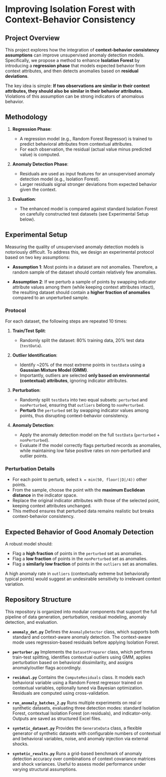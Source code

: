 

# Improving Isolation Forest with Context-Behavior Consistency

## Project Overview

This project explores how the integration of **context-behavior consistency assumptions** can improve unsupervised anomaly detection models.
Specifically, we propose a method to enhance **Isolation Forest** by introducing a **regression phase** that models expected behavior from context attributes, and then detects anomalies based on **residual deviations**.

The key idea is simple:
**If two observations are similar in their context attributes, they should also be similar in their behavior attributes.**
Violations of this assumption can be strong indicators of anomalous behavior.

## Methodology

1. **Regression Phase**:

   * A regression model (e.g., Random Forest Regressor) is trained to predict behavioral attributes from contextual attributes.
   * For each observation, the residual (actual value minus predicted value) is computed.

2. **Anomaly Detection Phase**:

   * Residuals are used as input features for an unsupervised anomaly detection model (e.g., Isolation Forest).
   * Larger residuals signal stronger deviations from expected behavior given the context.

3. **Evaluation**:

   * The enhanced model is compared against standard Isolation Forest on carefully constructed test datasets (see Experimental Setup below).

## Experimental Setup

Measuring the quality of unsupervised anomaly detection models is notoriously difficult. To address this, we design an experimental protocol based on two key assumptions:

* **Assumption 1**:
  Most points in a dataset are not anomalies.
  Therefore, a random sample of the dataset should contain relatively few anomalies.

* **Assumption 2**:
  If we perturb a sample of points by swapping indicator attribute values among them (while keeping context attributes intact),
  the resulting dataset should contain a **higher fraction of anomalies** compared to an unperturbed sample.

### Protocol

For each dataset, the following steps are repeated 10 times:

1. **Train/Test Split**:

   * Randomly split the dataset: 80% training data, 20% test data (`testData`).

2. **Outlier Identification**:

   * Identify \~20% of the most extreme points in `testData` using a **Gaussian Mixture Model (GMM)**.
   * Importantly, outliers are selected **only based on environmental (contextual) attributes**, ignoring indicator attributes.

3. **Perturbation**:

   * Randomly split `testData` into two equal subsets: `perturbed` and `nonPerturbed`, ensuring that `outliers` belong to `nonPerturbed`.
   * **Perturb** the `perturbed` set by swapping indicator values among points, thus disrupting context-behavior consistency.

4. **Anomaly Detection**:

   * Apply the anomaly detection model on the full `testData` (`perturbed` + `nonPerturbed`).
   * Evaluate if the model correctly flags perturbed records as anomalies, while maintaining low false positive rates on non-perturbed and outlier points.

### Perturbation Details

* For each point to perturb, select `k = min(50, floor(|D|/4))` other points.
* From the sample, choose the point with the **maximum Euclidean distance** in the indicator space.
* Replace the original indicator attributes with those of the selected point, keeping context attributes unchanged.
* This method ensures that perturbed data remains realistic but breaks context-behavior consistency.

## Expected Behavior of Good Anomaly Detection

A robust model should:

* Flag a **high fraction** of points in the `perturbed` set as anomalies.
* Flag a **low fraction** of points in the `nonPerturbed` set as anomalies.
* Flag a **similarly low fraction** of points in the `outliers` set as anomalies.

A high anomaly rate in `outliers` (contextually extreme but behaviorally typical points) would suggest an undesirable sensitivity to irrelevant context variation.


## Repository Structure

This repository is organized into modular components that support the full pipeline of data generation, perturbation, residual modeling, anomaly detection, and evaluation.

* **`anomaly_det.py`**
  Defines the `AnomalyDetector` class, which supports both standard and context-aware anomaly detection. The context-aware mode uses regression-based residuals before applying Isolation Forest.

* **`perturber.py`**
  Implements the `DatasetPreparer` class, which performs train-test splitting, identifies contextual outliers using GMM, applies perturbation based on behavioral dissimilarity, and assigns anomaly/outlier flags accordingly.

* **`residual.py`**
  Contains the `ComputeResiduals` class. It models each behavioral variable using a Random Forest regressor trained on contextual variables, optionally tuned via Bayesian optimization. Residuals are computed using cross-validation.

* **`run_anomaly_batches_2.py`**
  Runs multiple experiments on real or synthetic datasets, evaluating three detection modes: standard Isolation Forest, contextual Isolation Forest (on residuals), and indicator-only. Outputs are saved as structured Excel files.

* **`syntetic_dataset.py`**
  Provides the `GenerateData` class, a flexible generator of synthetic datasets with configurable numbers of contextual and behavioral variables, noise, and anomaly injection via external shocks.

* **`syntetic_results.py`**
  Runs a grid-based benchmark of anomaly detection accuracy over combinations of context covariance matrices and shock variances. Useful to assess model performance under varying structural assumptions.




